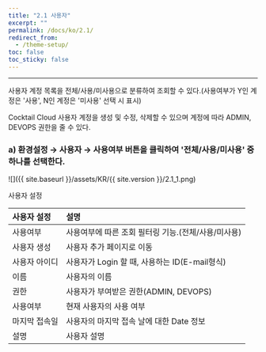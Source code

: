 ```yaml
---
title: "2.1 사용자"
excerpt: ""
permalink: /docs/ko/2.1/
redirect_from:
  - /theme-setup/
toc: false
toc_sticky: false
---
```


---
사용자 계정 목록을 전체/사용/미사용으로 분류하여 조회할 수 있다.\(사용여부가 Y인 계정은 '사용', N인 계정은 '미사용' 선택 시 표시\)

Cocktail Cloud 사용자 계정을 생성 및 수정, 삭제할 수 있으며 계정에 따라 ADMIN, DEVOPS 권한을 줄 수 있다.

### a\) 환경설정 → 사용자 →  사용여부 버튼을 클릭하여 '전체/사용/미사용' 중 하나를 선택한다.
![]({{ site.baseurl }}/assets/KR/{{ site.version }}/2.1_1.png)

사용자 설정

| **사용자 설정** | **설명**                              |
| :--------- | :---------------------------------- |
| 사용여부       | 사용여부에 따른 조회 필터링 기능.\(전체/사용/미사용\)    |
| 사용자 생성     | 사용자 추가 페이지로 이동                      |
| 사용자 아이디    | 사용자가 Login 할 때, 사용하는 ID\(E-mail형식\) |
| 이름         | 사용자의 이름                             |
| 권한         | 사용자가 부여받은 권한\(ADMIN, DEVOPS\)       |
| 사용여부       | 현재 사용자의 사용 여부                       |
| 마지막 접속일    | 사용자의 마지막 접속 날에 대한 Date 정보           |
| 설명         | 사용자 설명                              |
